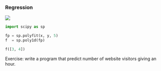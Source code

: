 ### Regression

<img src="https://static1.squarespace.com/static/51d342a0e4b0290bcc56387d/t/51ddb856e4b0e5482bdf3e7a/1373485241911/weights.gif">



```python
import scipy as sp

fp = sp.polyfit(x, y, 5)
f  = sp.poly1d(fp)

f([3, 4])
```

Exercise: write a program that predict number of website visitors giving an hour.
